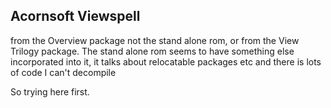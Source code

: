 ## Acornsoft Viewspell 

from the Overview package not the stand alone rom, or from the 
View Trilogy package.  The stand alone rom seems to have something 
else incorporated into it, it talks about relocatable packages etc
and there is lots of code I can't decompile

So trying here first.



